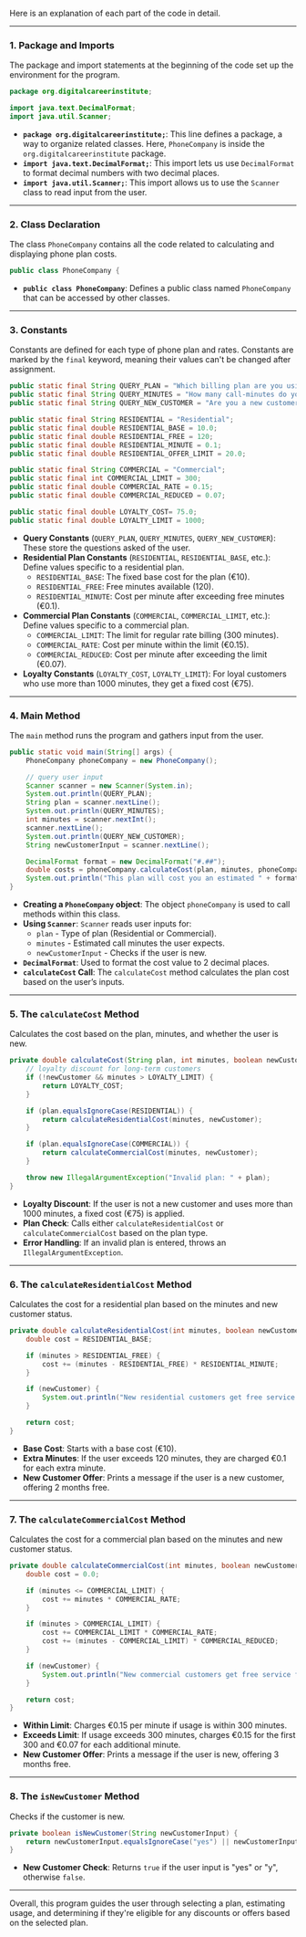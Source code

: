 Here is an explanation of each part of the code in detail.

---

### 1. Package and Imports
The package and import statements at the beginning of the code set up the environment for the program.

```java
package org.digitalcareerinstitute;

import java.text.DecimalFormat;
import java.util.Scanner;
```

- **`package org.digitalcareerinstitute;`**: This line defines a package, a way to organize related classes. Here, `PhoneCompany` is inside the `org.digitalcareerinstitute` package.
- **`import java.text.DecimalFormat;`**: This import lets us use `DecimalFormat` to format decimal numbers with two decimal places.
- **`import java.util.Scanner;`**: This import allows us to use the `Scanner` class to read input from the user.

---

### 2. Class Declaration
The class `PhoneCompany` contains all the code related to calculating and displaying phone plan costs.

```java
public class PhoneCompany {
```

- **`public class PhoneCompany`**: Defines a public class named `PhoneCompany` that can be accessed by other classes.

---

### 3. Constants
Constants are defined for each type of phone plan and rates. Constants are marked by the `final` keyword, meaning their values can't be changed after assignment.

```java
public static final String QUERY_PLAN = "Which billing plan are you using?";
public static final String QUERY_MINUTES = "How many call-minutes do you plan to use each month?";
public static final String QUERY_NEW_CUSTOMER = "Are you a new customer?";

public static final String RESIDENTIAL = "Residential";
public static final double RESIDENTIAL_BASE = 10.0;
public static final double RESIDENTIAL_FREE = 120;
public static final double RESIDENTIAL_MINUTE = 0.1;
public static final double RESIDENTIAL_OFFER_LIMIT = 20.0;

public static final String COMMERCIAL = "Commercial";
public static final int COMMERCIAL_LIMIT = 300;
public static final double COMMERCIAL_RATE = 0.15;
public static final double COMMERCIAL_REDUCED = 0.07;

public static final double LOYALTY_COST= 75.0;
public static final double LOYALTY_LIMIT = 1000;
```

- **Query Constants** (`QUERY_PLAN`, `QUERY_MINUTES`, `QUERY_NEW_CUSTOMER`): These store the questions asked of the user.
- **Residential Plan Constants** (`RESIDENTIAL`, `RESIDENTIAL_BASE`, etc.): Define values specific to a residential plan.
  - `RESIDENTIAL_BASE`: The fixed base cost for the plan (€10).
  - `RESIDENTIAL_FREE`: Free minutes available (120).
  - `RESIDENTIAL_MINUTE`: Cost per minute after exceeding free minutes (€0.1).
- **Commercial Plan Constants** (`COMMERCIAL`, `COMMERCIAL_LIMIT`, etc.): Define values specific to a commercial plan.
  - `COMMERCIAL_LIMIT`: The limit for regular rate billing (300 minutes).
  - `COMMERCIAL_RATE`: Cost per minute within the limit (€0.15).
  - `COMMERCIAL_REDUCED`: Cost per minute after exceeding the limit (€0.07).
- **Loyalty Constants** (`LOYALTY_COST`, `LOYALTY_LIMIT`): For loyal customers who use more than 1000 minutes, they get a fixed cost (€75).

---

### 4. Main Method
The `main` method runs the program and gathers input from the user.

```java
public static void main(String[] args) {
    PhoneCompany phoneCompany = new PhoneCompany();

    // query user input
    Scanner scanner = new Scanner(System.in);
    System.out.println(QUERY_PLAN);
    String plan = scanner.nextLine();
    System.out.println(QUERY_MINUTES);
    int minutes = scanner.nextInt();
    scanner.nextLine();
    System.out.println(QUERY_NEW_CUSTOMER);
    String newCustomerInput = scanner.nextLine();

    DecimalFormat format = new DecimalFormat("#.##");
    double costs = phoneCompany.calculateCost(plan, minutes, phoneCompany.isNewCustomer(newCustomerInput));
    System.out.println("This plan will cost you an estimated " + format.format(costs) + "€ each month.");
}
```

- **Creating a `PhoneCompany` object**: The object `phoneCompany` is used to call methods within this class.
- **Using `Scanner`**: `Scanner` reads user inputs for:
  - `plan` - Type of plan (Residential or Commercial).
  - `minutes` - Estimated call minutes the user expects.
  - `newCustomerInput` - Checks if the user is new.
- **`DecimalFormat`**: Used to format the cost value to 2 decimal places.
- **`calculateCost` Call**: The `calculateCost` method calculates the plan cost based on the user’s inputs.

---

### 5. The `calculateCost` Method
Calculates the cost based on the plan, minutes, and whether the user is new.

```java
private double calculateCost(String plan, int minutes, boolean newCustomer) {
    // loyalty discount for long-term customers
    if (!newCustomer && minutes > LOYALTY_LIMIT) {
        return LOYALTY_COST;
    }

    if (plan.equalsIgnoreCase(RESIDENTIAL)) {
        return calculateResidentialCost(minutes, newCustomer);
    }

    if (plan.equalsIgnoreCase(COMMERCIAL)) {
        return calculateCommercialCost(minutes, newCustomer);
    }

    throw new IllegalArgumentException("Invalid plan: " + plan);
}
```

- **Loyalty Discount**: If the user is not a new customer and uses more than 1000 minutes, a fixed cost (€75) is applied.
- **Plan Check**: Calls either `calculateResidentialCost` or `calculateCommercialCost` based on the plan type.
- **Error Handling**: If an invalid plan is entered, throws an `IllegalArgumentException`.

---

### 6. The `calculateResidentialCost` Method
Calculates the cost for a residential plan based on the minutes and new customer status.

```java
private double calculateResidentialCost(int minutes, boolean newCustomer) {
    double cost = RESIDENTIAL_BASE;

    if (minutes > RESIDENTIAL_FREE) {
        cost += (minutes - RESIDENTIAL_FREE) * RESIDENTIAL_MINUTE;
    }

    if (newCustomer) {
        System.out.println("New residential customers get free service for the first 2 months.");
    }

    return cost;
}
```

- **Base Cost**: Starts with a base cost (€10).
- **Extra Minutes**: If the user exceeds 120 minutes, they are charged €0.1 for each extra minute.
- **New Customer Offer**: Prints a message if the user is a new customer, offering 2 months free.

---

### 7. The `calculateCommercialCost` Method
Calculates the cost for a commercial plan based on the minutes and new customer status.

```java
private double calculateCommercialCost(int minutes, boolean newCustomer) {
    double cost = 0.0;

    if (minutes <= COMMERCIAL_LIMIT) {
        cost += minutes * COMMERCIAL_RATE;
    }

    if (minutes > COMMERCIAL_LIMIT) {
        cost += COMMERCIAL_LIMIT * COMMERCIAL_RATE;
        cost += (minutes - COMMERCIAL_LIMIT) * COMMERCIAL_REDUCED;
    }

    if (newCustomer) {
        System.out.println("New commercial customers get free service for the first 3 months.");
    }

    return cost;
}
```

- **Within Limit**: Charges €0.15 per minute if usage is within 300 minutes.
- **Exceeds Limit**: If usage exceeds 300 minutes, charges €0.15 for the first 300 and €0.07 for each additional minute.
- **New Customer Offer**: Prints a message if the user is new, offering 3 months free.

---

### 8. The `isNewCustomer` Method
Checks if the customer is new.

```java
private boolean isNewCustomer(String newCustomerInput) {
    return newCustomerInput.equalsIgnoreCase("yes") || newCustomerInput.equalsIgnoreCase("y");
}
```

- **New Customer Check**: Returns `true` if the user input is "yes" or "y", otherwise `false`.

---

Overall, this program guides the user through selecting a plan, estimating usage, and determining if they're eligible for any discounts or offers based on the selected plan.